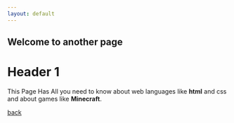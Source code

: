 ```yaml
---
layout: default
---
```


## Welcome to another page

# [](#header-1)Header 1
This Page Has All you need to know about web languages like **html** and css and about games like **Minecraft**.

[back](./)
